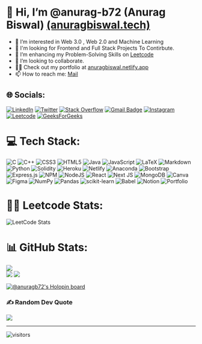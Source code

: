 # 👋 Hi, I’m @anurag-b72 (Anurag Biswal) [(anuragbiswal.tech)](https://anuragbiswal.netlify.app/)
- 👀 I’m interested in Web 3.0 , Web 2.0 and Machine Learning 
- 🙌 I'm looking for Frontend and Full Stack Projects To Contirbute.
- 🌱 I’m enhancing my Problem-Solving Skills on [Leetcode](https://leetcode.com/anurag_b72/)
- 💞️ I’m looking to collaborate.
- 👨‍💻 Check out my portfolio at [anuragbiswal.netlify.app](https://anuragbiswal.netlify.app/)
- 📫 How to reach me: [Mail](mailto:anurag.biswal0702@gmail.com)
     
## 🌐 Socials:
[![LinkedIn](https://img.shields.io/badge/LinkedIn-%230077B5.svg?logo=linkedin&logoColor=white)](https://linkedin.com/in/anurag-biswal72) [![Twitter](https://img.shields.io/badge/Twitter-%231DA1F2.svg?logo=Twitter&logoColor=white)](https://twitter.com/AnuragBiswal72) [![Stack Overflow](https://img.shields.io/badge/-Stackoverflow-FE7A16?logo=stack-overflow&logoColor=white)](https://stackoverflow.com/users/21104262) [![Gmail Badge](https://img.shields.io/badge/-anurag.biswal0702@gmail.com-db4437?style=flat-square&logo=Gmail&logoColor=white&link=mailto:anurag.biswal0702@gmail.com)](mailto:anurag.biswal0702@gmail.com) [![Instagram](https://img.shields.io/badge/Instagram-%23E4405F.svg?logo=Instagram&logoColor=white)](https://instagram.com/mr._anuragbiswal) [![Leetcode](https://img.shields.io/badge/LeetCode-000000?logo=Leetcode&logoColor=#d16c06)](https://leetcode.com/anurag_b72/) [![GeeksForGeeks](https://img.shields.io/badge/GeeksforGeeks-gray?logo=geeksforgeeks&logoColor=35914c)](https://auth.geeksforgeeks.org/user/anuragbiswal2002/)
     
<!-- [![Linkedin Badge](https://img.shields.io/badge/-anuragbiswal72-blue?style=flat-square&logo=Linkedin&logoColor=white&link=https://www.linkedin.com/in/anurag-biswal72/)](https://www.linkedin.com/in/anurag-biswal72/)
[![Twitter Badge](https://img.shields.io/badge/-@AnuragBiswal72-1ca0f1?style=flat-square&labelColor=1ca0f1&logo=twitter&logoColor=white&link=https://twitter.com/AnuragBiswal72)](https://twitter.com/AnuragBiswal72)
[![Instagram Badge](https://img.shields.io/badge/-@mr._anuragbiswal/-f56040?style=flat-square&logo=instagram&logoColor=white&link=https://www.instagram.com/mr._anuragbiswal/)](https://www.instagram.com/mr._anuragbiswal/) -->





# 💻 Tech Stack:
![C](https://img.shields.io/badge/c-%2300599C.svg?style=for-the-badge&logo=c&logoColor=white) ![C++](https://img.shields.io/badge/c++-%2300599C.svg?style=for-the-badge&logo=c%2B%2B&logoColor=white) ![CSS3](https://img.shields.io/badge/css3-%231572B6.svg?style=for-the-badge&logo=css3&logoColor=white) ![HTML5](https://img.shields.io/badge/html5-%23E34F26.svg?style=for-the-badge&logo=html5&logoColor=white) ![Java](https://img.shields.io/badge/java-%23ED8B00.svg?style=for-the-badge&logo=java&logoColor=white) ![JavaScript](https://img.shields.io/badge/javascript-%23323330.svg?style=for-the-badge&logo=javascript&logoColor=%23F7DF1E) ![LaTeX](https://img.shields.io/badge/latex-%23008080.svg?style=for-the-badge&logo=latex&logoColor=white) ![Markdown](https://img.shields.io/badge/markdown-%23000000.svg?style=for-the-badge&logo=markdown&logoColor=white) ![Python](https://img.shields.io/badge/python-3670A0?style=for-the-badge&logo=python&logoColor=ffdd54) ![Solidity](https://img.shields.io/badge/Solidity-%23363636.svg?style=for-the-badge&logo=solidity&logoColor=white) ![Heroku](https://img.shields.io/badge/heroku-%23430098.svg?style=for-the-badge&logo=heroku&logoColor=white) ![Netlify](https://img.shields.io/badge/netlify-%23000000.svg?style=for-the-badge&logo=netlify&logoColor=#00C7B7) ![Anaconda](https://img.shields.io/badge/Anaconda-%2344A833.svg?style=for-the-badge&logo=anaconda&logoColor=white) ![Bootstrap](https://img.shields.io/badge/bootstrap-%23563D7C.svg?style=for-the-badge&logo=bootstrap&logoColor=white) ![Express.js](https://img.shields.io/badge/express.js-%23404d59.svg?style=for-the-badge&logo=express&logoColor=%2361DAFB) ![NPM](https://img.shields.io/badge/NPM-%23000000.svg?style=for-the-badge&logo=npm&logoColor=white) ![NodeJS](https://img.shields.io/badge/node.js-6DA55F?style=for-the-badge&logo=node.js&logoColor=white) ![React](https://img.shields.io/badge/react-%2320232a.svg?style=for-the-badge&logo=react&logoColor=%2361DAFB) ![Next JS](https://img.shields.io/badge/Next-black?style=for-the-badge&logo=next.js&logoColor=white) ![MongoDB](https://img.shields.io/badge/MongoDB-%234ea94b.svg?style=for-the-badge&logo=mongodb&logoColor=white) ![Canva](https://img.shields.io/badge/Canva-%2300C4CC.svg?style=for-the-badge&logo=Canva&logoColor=white) 	![Figma](https://img.shields.io/badge/figma-%23F24E1E.svg?style=for-the-badge&logo=figma&logoColor=white) ![NumPy](https://img.shields.io/badge/numpy-%23013243.svg?style=for-the-badge&logo=numpy&logoColor=white) ![Pandas](https://img.shields.io/badge/pandas-%23150458.svg?style=for-the-badge&logo=pandas&logoColor=white) ![scikit-learn](https://img.shields.io/badge/scikit--learn-%23F7931E.svg?style=for-the-badge&logo=scikit-learn&logoColor=white) ![Babel](https://img.shields.io/badge/Babel-F9DC3e?style=for-the-badge&logo=babel&logoColor=black) ![Notion](https://img.shields.io/badge/Notion-%23000000.svg?style=for-the-badge&logo=notion&logoColor=white) ![Portfolio](https://img.shields.io/badge/Portfolio-%23000000.svg?style=for-the-badge&logo=firefox&logoColor=#FF7139)

# 🧑‍💻 Leetcode Stats:
![LeetCode Stats](https://leetcard.jacoblin.cool/anurag_b72?theme=dark&font=Exo&ext=heatmap)

# 📊 GitHub Stats:
![](https://github-readme-stats.vercel.app/api?username=anurag-b72&theme=algolia&hide_border=false&include_all_commits=true&count_private=true)<br/>
![](https://github-readme-streak-stats.herokuapp.com/?user=anurag-b72&theme=algolia&hide_border=false)
![](https://github-readme-stats.vercel.app/api/top-langs/?username=anurag-b72&theme=algolia&hide_border=false&include_all_commits=true&count_private=true&layout=compact)




[![@anuragb72's Holopin board](https://holopin.me/anuragb72)](https://holopin.io/@anuragb72)

### ✍️ Random Dev Quote
![](https://quotes-github-readme.vercel.app/api?type=horizontal&theme=radical)

---
![visitors](https://visitor-badge.laobi.icu/badge?page_id=anurag-b72.anurag-b72/)

<!-- Proudly created with GPRM ( https://gprm.itsvg.in ) -->




<!---
anurag-b72/anurag-b72 is a ✨ special ✨ repository because its `README.md` (this file) appears on your GitHub profile.
You can click the Preview link to take a look at your changes.
--->
